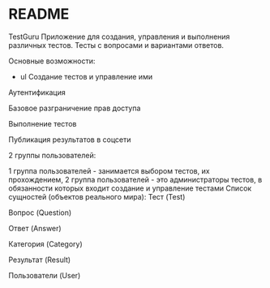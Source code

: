 # README

TestGuru
Приложение для создания, управления и выполнения различных тестов. Тесты с вопросами и вариантами ответов.

Основные возможности:

- ul
Создание тестов и управление ими

Аутентификация

Базовое разграничение прав доступа

Выполнение тестов

Публикация результатов в соцсети

2 группы пользователей:

1 группа пользователей - занимается выбором тестов, их прохождением,
2 группа пользователей - это администраторы тестов, в обязанности которых входит создание и управление тестами
Список сущностей (объектов реального мира):
Тест (Test)

Вопрос (Question)

Ответ (Answer)

Категория (Category)

Результат (Result)

Пользователи (User)

